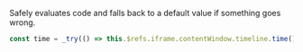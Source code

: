 Safely evaluates code and falls back to a default value if something goes wrong.

```js
const time = _try(() => this.$refs.iframe.contentWindow.timeline.time(), 0);
```
